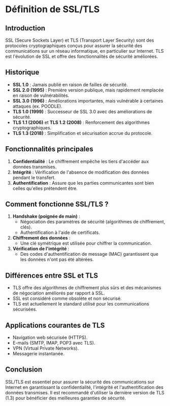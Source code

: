 # Définition de SSL/TLS

## Introduction
SSL (Secure Sockets Layer) et TLS (Transport Layer Security) sont des protocoles cryptographiques conçus pour assurer la sécurité des communications sur un réseau informatique, en particulier sur Internet. TLS est l'évolution de SSL et offre des fonctionnalités de sécurité améliorées.

## Historique
- **SSL 1.0** : Jamais publié en raison de failles de sécurité.
- **SSL 2.0 (1995)** : Première version publique, mais rapidement remplacée en raison de vulnérabilités.
- **SSL 3.0 (1996)** : Améliorations importantes, mais vulnérable à certaines attaques (ex. POODLE).
- **TLS 1.0 (1999)** : Successeur de SSL 3.0 avec des améliorations de sécurité.
- **TLS 1.1 (2006)** et **TLS 1.2 (2008)** : Renforcement des algorithmes cryptographiques.
- **TLS 1.3 (2018)** : Simplification et sécurisation accrue du protocole.

## Fonctionnalités principales
1. **Confidentialité** : Le chiffrement empêche les tiers d'accéder aux données transmises.
2. **Intégrité** : Vérification de l'absence de modification des données pendant le transfert.
3. **Authentification** : Assure que les parties communicantes sont bien celles qu'elles prétendent être.

## Comment fonctionne SSL/TLS ?
1. **Handshake (poignée de main)** :
   - Négociation des paramètres de sécurité (algorithmes de chiffrement, clés).
   - Authentification à l'aide de certificats.
2. **Chiffrement des données** :
   - Une clé symétrique est utilisée pour chiffrer la communication.
3. **Vérification de l'intégrité** :
   - Des codes d'authentification de message (MAC) garantissent que les données n'ont pas été altérées.

## Différences entre SSL et TLS
- TLS offre des algorithmes de chiffrement plus sûrs et des mécanismes de négociation améliorés par rapport à SSL.
- SSL est considéré comme obsolète et non sécurisé.
- TLS est actuellement le standard utilisé pour les communications sécurisées.

## Applications courantes de TLS
- Navigation web sécurisée (HTTPS).
- E-mails (SMTP, IMAP, POP3 avec TLS).
- VPN (Virtual Private Networks).
- Messagerie instantanée.

## Conclusion
SSL/TLS est essentiel pour assurer la sécurité des communications sur Internet en garantissant la confidentialité, l'intégrité et l'authentification des données transmises. Il est recommandé d'utiliser la dernière version de TLS (1.3) pour bénéficier des meilleures garanties de sécurité.

